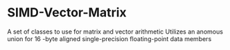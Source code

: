 # SIMD-Vector-Matrix
A set of classes to use for matrix and vector arithmetic
Utilizes an anomous union for 16 -byte aligned single-precision floating-point data members
